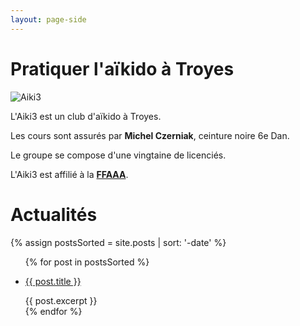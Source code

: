 ```yaml
---
layout: page-side
---
```

<div class="side-image">
  <div class="side-image__header">
    <h1>Pratiquer l'aïkido à Troyes</h1>
  </div>
  <div class="side-image__image">
    <img src="{{ '/assets/logo_aiki3_complete.png' | relative_url }}" alt="Aiki3" title="Aiki3" />
  </div>
  <div class="side-image__content">
    <p>L'Aiki3 est un club d'aïkido à Troyes.</p>
    <p>Les cours sont assurés par <strong>Michel Czerniak</strong>, ceinture noire 6e Dan.</p>
    <p>Le groupe se compose d'une vingtaine de licenciés.</p>
    <p>L'Aiki3 est affilié à la <a href="http://www.aikido.com.fr" target="_blank"><strong>FFAAA</strong></a>.</p>
  </div>
</div>

# Actualités

{% assign postsSorted = site.posts | sort: '-date' %}
<ul>
  {% for post in postsSorted %}
    <li>
      <p>
        <a href="{{ post.url | relative_url }}">{{ post.title }}</a>
      </p>
      {{ post.excerpt }}
    </li>
  {% endfor %}
</ul>
